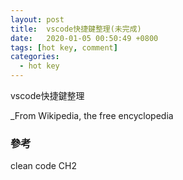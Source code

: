 ```yaml
---
layout: post
title:  vscode快捷鍵整理(未完成)
date:   2020-01-05 00:50:49 +0800
tags: [hot key, comment]
categories:
  - hot key
---
```


vscode快捷鍵整理

_From Wikipedia, the free encyclopedia


### 參考
clean code CH2